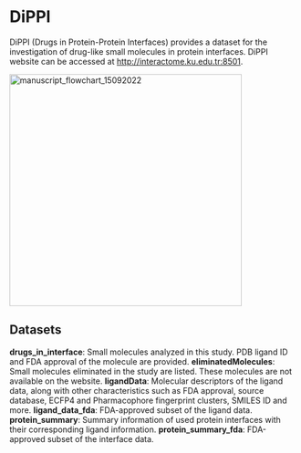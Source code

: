 
# DiPPI

DiPPI (Drugs in Protein-Protein Interfaces) provides a dataset for the investigation of drug-like small molecules in protein interfaces. DiPPI website can be accessed at http://interactome.ku.edu.tr:8501. 

<img width="407" alt="manuscript_flowchart_15092022" src="https://github.com/ku-cosbi/DiPPI/assets/26777185/41d47e78-f78e-4109-b99c-10afb3005a48">


## Datasets

**drugs_in_interface**: Small molecules analyzed in this study. PDB ligand ID and FDA approval of the molecule are provided.
**eliminatedMolecules**: Small molecules eliminated in the study are listed. These molecules are not available on the website.
**ligandData**: Molecular descriptors of the ligand data, along with other characteristics such as FDA approval, source database, ECFP4 and Pharmacophore fingerprint clusters, SMILES ID and more.
**ligand_data_fda**: FDA-approved subset of the ligand data.
**protein_summary**: Summary information of used protein interfaces with their corresponding ligand information.
**protein_summary_fda**: FDA-approved subset of the interface data.

